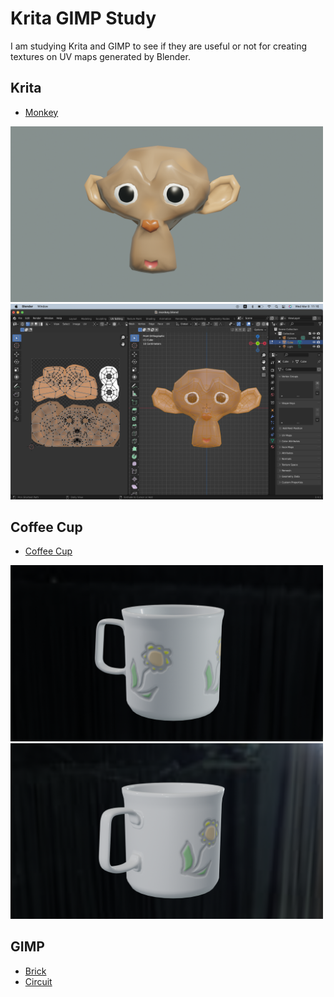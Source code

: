 # Krita GIMP Study

I am studying Krita and GIMP to see if they are useful or not for creating textures on UV maps generated by Blender.

## Krita

- [Monkey](./krita/monkey)

<img src="./krita/monkey/Suzanne.png" width=500>

<img src="./krita/monkey/ScreenShot.png" width=500>

## Coffee Cup

- [Coffee Cup](./krita/cup)

<img src="./krita/cup/Camera1.png" width=500>

<img src="./krita/cup/Camera2.png" width=500>

## GIMP

- [Brick](./gimp/brick)
- [Circuit](./gimp/circuit)
